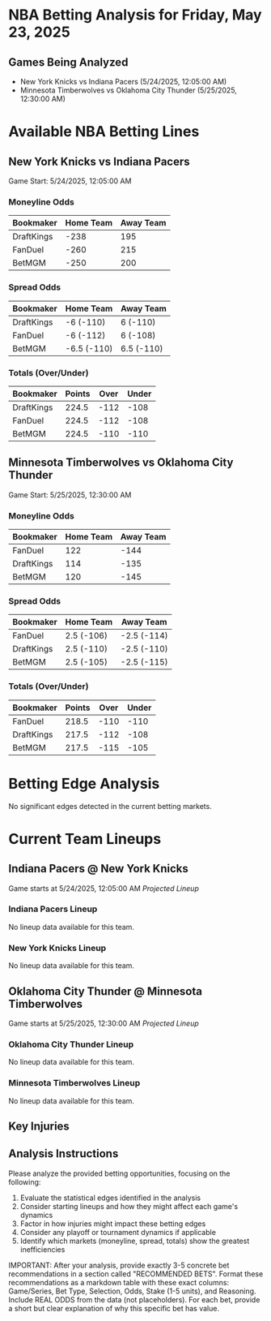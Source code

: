 # NBA Betting Analysis for Friday, May 23, 2025

## Games Being Analyzed

- New York Knicks vs Indiana Pacers (5/24/2025, 12:05:00 AM)
- Minnesota Timberwolves vs Oklahoma City Thunder (5/25/2025, 12:30:00 AM)

# Available NBA Betting Lines

## New York Knicks vs Indiana Pacers
Game Start: 5/24/2025, 12:05:00 AM

### Moneyline Odds
| Bookmaker | Home Team | Away Team |
|-----------|-----------|----------|
| DraftKings | -238 | 195 |
| FanDuel | -260 | 215 |
| BetMGM | -250 | 200 |

### Spread Odds
| Bookmaker | Home Team | Away Team |
|-----------|-----------|----------|
| DraftKings | -6 (-110) | 6 (-110) |
| FanDuel | -6 (-112) | 6 (-108) |
| BetMGM | -6.5 (-110) | 6.5 (-110) |

### Totals (Over/Under)
| Bookmaker | Points | Over | Under |
|-----------|--------|------|-------|
| DraftKings | 224.5 | -112 | -108 |
| FanDuel | 224.5 | -112 | -108 |
| BetMGM | 224.5 | -110 | -110 |


## Minnesota Timberwolves vs Oklahoma City Thunder
Game Start: 5/25/2025, 12:30:00 AM

### Moneyline Odds
| Bookmaker | Home Team | Away Team |
|-----------|-----------|----------|
| FanDuel | 122 | -144 |
| DraftKings | 114 | -135 |
| BetMGM | 120 | -145 |

### Spread Odds
| Bookmaker | Home Team | Away Team |
|-----------|-----------|----------|
| FanDuel | 2.5 (-106) | -2.5 (-114) |
| DraftKings | 2.5 (-110) | -2.5 (-110) |
| BetMGM | 2.5 (-105) | -2.5 (-115) |

### Totals (Over/Under)
| Bookmaker | Points | Over | Under |
|-----------|--------|------|-------|
| FanDuel | 218.5 | -110 | -110 |
| DraftKings | 217.5 | -112 | -108 |
| BetMGM | 217.5 | -115 | -105 |


# Betting Edge Analysis

No significant edges detected in the current betting markets.

# Current Team Lineups

## Indiana Pacers @ New York Knicks
Game starts at 5/24/2025, 12:05:00 AM
*Projected Lineup*

### Indiana Pacers Lineup
No lineup data available for this team.

### New York Knicks Lineup
No lineup data available for this team.


## Oklahoma City Thunder @ Minnesota Timberwolves
Game starts at 5/25/2025, 12:30:00 AM
*Projected Lineup*

### Oklahoma City Thunder Lineup
No lineup data available for this team.

### Minnesota Timberwolves Lineup
No lineup data available for this team.



## Key Injuries


## Analysis Instructions

Please analyze the provided betting opportunities, focusing on the following:

1. Evaluate the statistical edges identified in the analysis
2. Consider starting lineups and how they might affect each game's dynamics
3. Factor in how injuries might impact these betting edges
4. Consider any playoff or tournament dynamics if applicable
5. Identify which markets (moneyline, spread, totals) show the greatest inefficiencies

IMPORTANT: After your analysis, provide exactly 3-5 concrete bet recommendations in a section called "RECOMMENDED BETS". Format these recommendations as a markdown table with these exact columns: Game/Series, Bet Type, Selection, Odds, Stake (1-5 units), and Reasoning. Include REAL ODDS from the data (not placeholders). For each bet, provide a short but clear explanation of why this specific bet has value.